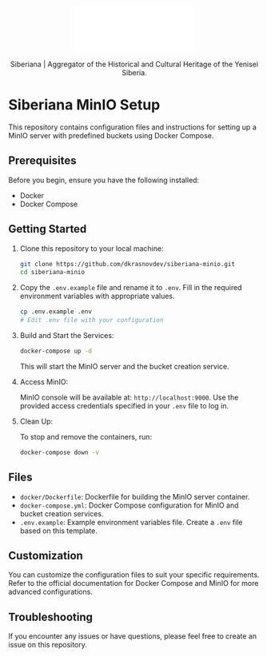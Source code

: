 <p align="center">
  <picture>
    <source media="(prefers-color-scheme: dark)" srcset="https://raw.githubusercontent.com/dkrasnovdev/siberiana-public-assets/main/assets/siberiana-logo-dark-background.svg">
    <img src="https://raw.githubusercontent.com/dkrasnovdev/siberiana-public-assets/main/assets/siberiana-logo-dark-background.svg" width="240" height="90" alt="Logo for Siberiana">
  </picture>
</p>

<p align="center">
Siberiana | Aggregator of the Historical and Cultural Heritage of the Yenisei Siberia.
</p>

# Siberiana MinIO Setup

This repository contains configuration files and instructions for setting up a MinIO server with predefined buckets using Docker Compose.

## Prerequisites

Before you begin, ensure you have the following installed:

- Docker
- Docker Compose

## Getting Started

1. Clone this repository to your local machine:

   ```bash
   git clone https://github.com/dkrasnovdev/siberiana-minio.git
   cd siberiana-minio
   ```

2. Copy the `.env.example` file and rename it to `.env`. Fill in the required environment variables with appropriate values.

   ```bash
   cp .env.example .env
   # Edit .env file with your configuration
   ```

3. Build and Start the Services:

   ```bash
   docker-compose up -d
   ```

   This will start the MinIO server and the bucket creation service.

4. Access MinIO:

   MinIO console will be available at: `http://localhost:9000`. Use the provided access credentials specified in your `.env` file to log in.

5. Clean Up:

   To stop and remove the containers, run:

   ```bash
   docker-compose down -v
   ```

## Files

- `docker/Dockerfile`: Dockerfile for building the MinIO server container.
- `docker-compose.yml`: Docker Compose configuration for MinIO and bucket creation services.
- `.env.example`: Example environment variables file. Create a `.env` file based on this template.

## Customization

You can customize the configuration files to suit your specific requirements. Refer to the official documentation for Docker Compose and MinIO for more advanced configurations.

## Troubleshooting

If you encounter any issues or have questions, please feel free to create an issue on this repository.
